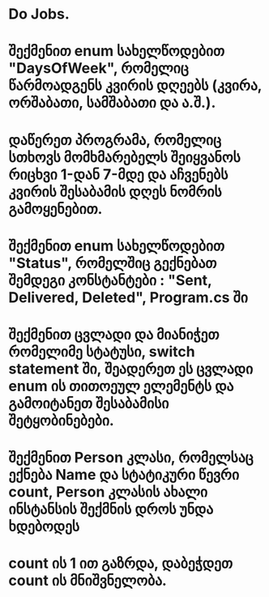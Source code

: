 # Do Jobs.
# შექმენით enum სახელწოდებით "DaysOfWeek", რომელიც წარმოადგენს კვირის დღეებს (კვირა, ორშაბათი, სამშაბათი და ა.შ.). 
# დაწერეთ პროგრამა, რომელიც სთხოვს მომხმარებელს შეიყვანოს რიცხვი 1-დან 7-მდე და აჩვენებს კვირის შესაბამის დღეს ნომრის გამოყენებით.
# შექმენით enum სახელწოდებით "Status", რომელშიც გექნებათ შემდეგი კონსტანტები : "Sent, Delivered, Deleted", Program.cs ში 
# შექმენით ცვლადი და მიანიჭეთ რომელიმე სტატუსი, switch statement ში, შეადერეთ ეს ცვლადი enum ის თითოეულ ელემენტს და გამოიტანეთ შესაბამისი შეტყობინებები.
# შექმენით Person კლასი, რომელსაც ექნება Name და სტატიკური წევრი count, Person კლასის ახალი ინსტანსის შექმნის დროს უნდა ხდებოდეს 
# count ის 1 ით გაზრდა, დაბეჭდეთ count ის მნიშვნელობა.
